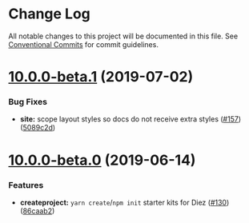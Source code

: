 # Change Log

All notable changes to this project will be documented in this file.
See [Conventional Commits](https://conventionalcommits.org) for commit guidelines.

# [10.0.0-beta.1](https://github.com/stristr/diez/compare/v10.0.0-beta.0...v10.0.0-beta.1) (2019-07-02)


### Bug Fixes

* **site:** scope layout styles so docs do not receive extra styles ([#157](https://github.com/stristr/diez/issues/157)) ([5089c2d](https://github.com/stristr/diez/commit/5089c2d))





# [10.0.0-beta.0](https://github.com/diez/diez/compare/v10.0.0-alpha.0...v10.0.0-beta.0) (2019-06-14)


### Features

* **createproject:** `yarn create`/`npm init` starter kits for Diez ([#130](https://github.com/diez/diez/issues/130)) ([86caab2](https://github.com/diez/diez/commit/86caab2))
